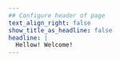 ```yaml
---
## Configure header of page
text_align_right: false
show_title_as_headline: false
headline: |
  Hellow! Welcome!
---
```

